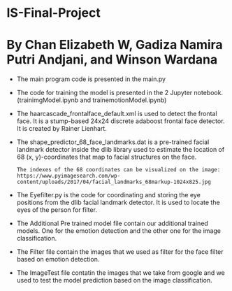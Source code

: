 # IS-Final-Project

# By Chan Elizabeth W, Gadiza Namira Putri Andjani, and Winson Wardana

- The main program code is presented in the main.py

- The code for training the model is presented in the 2 Jupyter notebook. (trainimgModel.ipynb and trainemotionModel.ipynb)

- The haarcascade_frontalface_default.xml is used to detect the frontal face. It is a stump-based 24x24 discrete adaboost frontal face detector. It is created by Rainer Lienhart.

- The shape_predictor_68_face_landmarks.dat is a pre-trained facial landmark detector inside the dlib library used to estimate the location of 68 (x, y)-coordinates that map to facial structures on the face.

      The indexes of the 68 coordinates can be visualized on the image: https://www.pyimagesearch.com/wp-     content/uploads/2017/04/facial_landmarks_68markup-1024x825.jpg

- The Eyefilter.py is the code for coordinating and storing the eye positions from the dlib facial landmark detector. It is used to locate the eyes of the person for filter.

- The Additional Pre trained model file contain our additional trained models. One for the emotion detection and the other one for the image classification.

- The Filter file contain the images that we used as filter for the face filter based on emotion detection.

- The ImageTest file contatin the images that we take from google and we used to test the model prediction based on the image classification.
